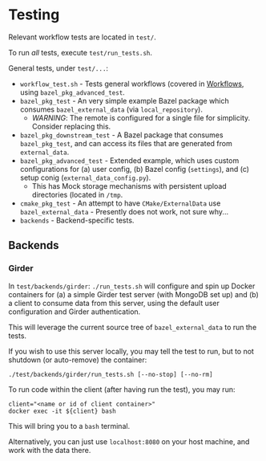 # Testing

Relevant workflow tests are located in `test/`.

To run *all* tests, execute `test/run_tests.sh`.

General tests, under `test/...`:

* `workflow_test.sh` - Tests general workflows (covered in [Workflows](./workflows.md), using `bazel_pkg_advanced_test`.
* `bazel_pkg_test` - An very simple example Bazel package which consumes `bazel_external_data` (via `local_repository`).
    * *WARNING*: The remote is configured for a single file for simplicity. Consider replacing this.
* `bazel_pkg_downstream_test` - A Bazel package that consumes `bazel_pkg_test`, and can access its files that are generated from `external_data`.
* `bazel_pkg_advanced_test` - Extended example, which uses custom configurations for (a) user config, (b) Bazel config (`settings`), and (c) setup conig (`external_data_config.py`).
    * This has Mock storage mechanisms with persistent upload directories (located in `/tmp`.
* `cmake_pkg_test` - An attempt to have `CMake/ExternalData` use `bazel_external_data` - Presently does not work, not sure why...
* `backends` - Backend-specific tests.

## Backends

### Girder

In `test/backends/girder`:
`./run_tests.sh` will configure and spin up Docker containers for (a) a simple Girder test server (with MongoDB set up) and (b) a client to consume data from this server, using the default user configuration and Girder authentication.

This will leverage the current source tree of `bazel_external_data` to run the tests.

If you wish to use this server locally, you may tell the test to run, but to not shutdown (or auto-remove) the container:

    ./test/backends/girder/run_tests.sh [--no-stop] [--no-rm]

To run code within the client (after having run the test), you may run:

    client="<name or id of client container>"
    docker exec -it ${client} bash

This will bring you to a `bash` terminal.

Alternatively, you can just use `localhost:8080` on your host machine, and work with the data there.
